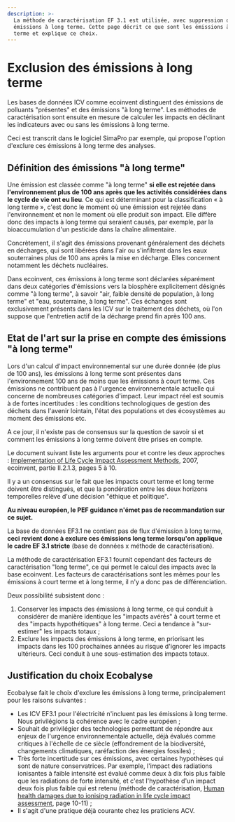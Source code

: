 ```yaml
---
description: >-
  La méthode de caractérisation EF 3.1 est utilisée, avec suppression des
  émissions à long terme. Cette page décrit ce que sont les émissions à long
  terme et explique ce choix.
---
```


# Exclusion des émissions à long terme

Les bases de données ICV comme ecoinvent distinguent des émissions de polluants "présentes" et des émissions "à long terme". Les méthodes de caractérisation sont ensuite en mesure de calculer les impacts en déclinant les indicateurs avec ou sans les émissions à long terme.

Ceci est transcrit dans le logiciel SimaPro par exemple, qui propose l'option d'exclure ces émissions à long terme des analyses.

## Définition des émissions "à long terme"

Une émission est classée comme "à long terme" **si elle est rejetée dans l'environnement plus de 100 ans après que les activités considérées dans le cycle de vie ont eu lieu**. Ce qui est déterminant pour la classification « à long terme », c'est donc le moment où une émission est rejetée dans l'environnement et non le moment où elle produit son impact. Elle diffère donc des impacts à long terme qui seraient causés, par exemple, par la bioaccumulation d'un pesticide dans la chaîne alimentaire.

Concrètement, il s'agit des émissions provenant généralement des déchets en décharges, qui sont libérées dans l'air ou s'infiltrent dans les eaux souterraines plus de 100 ans après la mise en décharge. Elles concernent notamment les déchets nucléaires.

Dans ecoinvent, ces émissions à long terme sont déclarées séparément dans deux catégories d'émissions vers la biosphère explicitement désignés comme "à long terme", à savoir "air, faible densité de population, à long terme" et "eau, souterraine, à long terme". Ces échanges sont exclusivement présents dans les ICV sur le traitement des déchets, où l'on suppose que l'entretien actif de la décharge prend fin après 100 ans.

## Etat de l'art sur la prise en compte des émissions "à long terme"

Lors d'un calcul d'impact environnemental sur une durée donnée (de plus de 100 ans), les émissions à long terme sont présentes dans l'environnement 100 ans de moins que les émissions à court terme. Ces émissions ne contribuent pas à l'urgence environnementale actuelle qui concerne de nombreuses catégories d'impact. Leur impact réel est soumis à de fortes incertitudes : les conditions technologiques de gestion des déchets dans l'avenir lointain, l'état des populations et des écosystèmes au moment des émissions etc.&#x20;

A ce jour, il n'existe pas de consensus sur la question de savoir si et comment les émissions à long terme doivent être prises en compte.&#x20;

Le document suivant liste les arguments pour et contre les deux approches : [Implementation of Life Cycle Impact Assessment Methods](exclusion-des-emissions-a-long-terme.md#https-esu-services.ch-fileadmin-download-publiclci-03_lcia-implementation.pdf), 2007, ecoinvent, partie II.2.1.3, pages 5 à 10.

Il y a un consensus sur le fait que les impacts court terme et long terme doivent être distingués, et que la pondération entre les deux horizons temporelles relève d'une décision "éthique et politique".&#x20;

**Au niveau européen, le PEF guidance n'émet pas de recommandation sur ce sujet.**

La base de données EF3.1 ne contient pas de flux d'émission à long terme, **ceci revient donc à exclure ces émissions long terme lorsqu'on applique le cadre EF 3.1 stricte** (base de données x méthode de caractérisation).&#x20;

La méthode de caractérisation EF3.1 fournit cependant des facteurs de caractérisation "long terme", ce qui permet le calcul des impacts avec la base ecoinvent. Les facteurs de caractérisations sont les mêmes pour les émissions à court terme et à long terme, il n'y a donc pas de différenciation.&#x20;

Deux possibilité subsistent donc :

1. Conserver les impacts des émissions à long terme, ce qui conduit à considérer de manière identique les "impacts avérés" à court terme et des "impacts hypothétiques" à long terme. Ceci a tendance à "sur-estimer" les impacts totaux ;
2. Exclure les impacts des émissions à long terme, en priorisant les impacts dans les 100 prochaines années au risque d'ignorer les impacts ultérieurs. Ceci conduit à une sous-estimation des impacts totaux.

## Justification du choix Ecobalyse

Ecobalyse fait le choix d'exclure les émissions à long terme, principalement pour les raisons suivantes :&#x20;

* Les ICV EF3.1 pour l'électricité n'incluent pas les émissions à long terme. Nous privilégions la cohérence avec le cadre européen ;
* Souhait de privilégier des technologies permettant de répondre aux enjeux de l'urgence environnementale actuelle, déjà évalués comme critiques à l'échelle de ce siècle (effondrement de la biodiversité, changements climatiques, raréfaction des énergies fossiles) ;
* Très forte incertitude sur ces émissions, avec certaines hypothèses qui sont de nature conservatrices. Par exemple, l'impact des radiations ionisantes à faible intensité est évalué comme deux à dix fois plus faible que les radiations de forte intensité, et c'est l'hypothèse d'un impact deux fois plus faible qui est retenu (méthode de caractérisation, [Human health damages due to ionising radiation in life cycle impact assessment](https://esu-services.ch/fileadmin/download/frischknecht-2000-HumanHealth.pdf), page 10-11) ;
* Il s'agit d'une pratique déjà courante chez les praticiens ACV.


